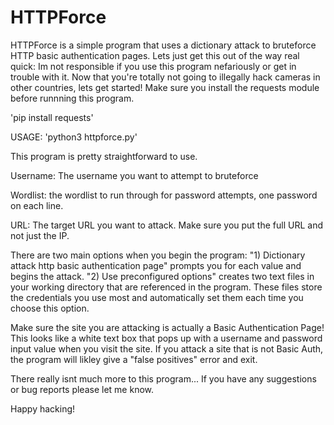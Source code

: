 # HTTPForce
HTTPForce is a simple program that uses a dictionary attack to bruteforce HTTP basic authentication pages.
Lets just get this out of the way real quick:
Im not responsible if you use this program nefariously or get in trouble with it.
Now that you're totally not going to illegally hack cameras in other countries, lets get started!
Make sure you install the requests module before runnning this program.

'pip install requests'

USAGE: 'python3 httpforce.py'

This program is pretty straightforward to use.

Username: The username you want to attempt to bruteforce

Wordlist: the wordlist to run through for password attempts, one password on each line.

URL: The target URL you want to attack. Make sure you put the full URL and not just the IP.

There are two main options when you begin the program: 
"1) Dictionary attack http basic authentication page" prompts you for each value and begins the attack.
"2) Use preconfigured options" creates two text files in your working directory that are referenced in the program.
These files store the credentials you use most and automatically set them each time you choose this option.

Make sure the site you are attacking is actually a Basic Authentication Page!
This looks like a white text box that pops up with a username and password input value when you visit the site.
If you attack a site that is not Basic Auth, the program will likley give a "false positives" error and exit.

There really isnt much more to this program...
If you have any suggestions or bug reports please let me know.

Happy hacking!


